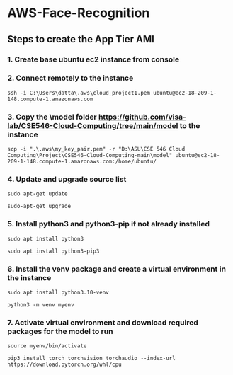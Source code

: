 # AWS-Face-Recognition

## Steps to create the App Tier AMI

### 1. Create base ubuntu ec2 instance from console

### 2. Connect remotely to the instance

```console
ssh -i C:\Users\datta\.aws\cloud_project1.pem ubuntu@ec2-18-209-1-148.compute-1.amazonaws.com
```

### 3. Copy the \model folder https://github.com/visa-lab/CSE546-Cloud-Computing/tree/main/model to the instance

```console
scp -i ".\.aws\my_key_pair.pem" -r "D:\ASU\CSE 546 Cloud Computing\Project\CSE546-Cloud-Computing-main\model" ubuntu@ec2-18-209-1-148.compute-1.amazonaws.com:/home/ubuntu/
```

### 4. Update and upgrade source list

```console
sudo apt-get update

sudo-apt-get upgrade
```

### 5. Install python3 and python3-pip if not already installed

```console
sudo apt install python3

sudo apt install python3-pip3
```

### 6. Install the venv package and create a virtual environment in the instance

```console
sudo apt install python3.10-venv

python3 -m venv myenv
```

### 7. Activate virtual environment and download required packages for the model to run

```console
source myenv/bin/activate

pip3 install torch torchvision torchaudio --index-url https://download.pytorch.org/whl/cpu
```
